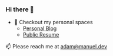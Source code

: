 ### Hi there 👋

- 🌌 Checkout my personal spaces
  - [Personal Blog](https://blog.manuel.dev)
  - [Public Resume](https://adam.manuel.dev)

📫 Please reach me at adam@manuel.dev
